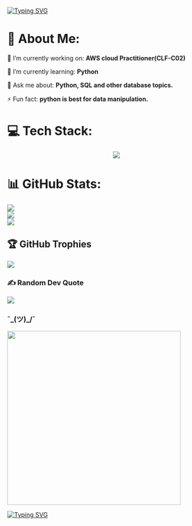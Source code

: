 
[![Typing SVG](https://readme-typing-svg.demolab.com?font=roboto+mono&pause=1000&color=CFD5F7&center=true&width=550&lines=Before+i+intro+myself%2C+switch+to+dark+mode.;Hi%2C+I'm+Ian+)](https://git.io/typing-svg)

# 💫 About Me:
🔭 I’m currently working on: **AWS cloud Practitioner(CLF-C02)**

🌱 I’m currently learning: **Python**

💬 Ask me about: **Python, SQL and other database topics.**

⚡ Fun fact: **python is best for data manipulation.**


# 💻 Tech Stack:

<p align="center">
  <a href="https://skillicons.dev">
    <img src="https://skillicons.dev/icons?i=py,mysql,postgres,git,vscode,mongodb,bash,aws" />
  </a>
</p>

# 📊 GitHub Stats:
![](https://github-readme-stats.vercel.app/api?username=captin01&theme=dark&hide_border=false&include_all_commits=false&count_private=false)<br/>
![](https://github-readme-streak-stats.herokuapp.com/?user=captin01&theme=dark&hide_border=false)<br/>
![](https://github-readme-stats.vercel.app/api/top-langs/?username=captin01&theme=dark&hide_border=false&include_all_commits=false&count_private=false&layout=compact)

## 🏆 GitHub Trophies
![](https://github-profile-trophy.vercel.app/?username=captin01&theme=onedark&no-frame=false&no-bg=true&margin-w=4)

### ✍️ Random Dev Quote
![](https://quotes-github-readme.vercel.app/api?type=horizontal&theme=dark)

###  ¯\_(ツ)_/¯
<img src='https://codingbootcamps.io/wp-content/uploads/m27.png' style="height: 400px;"/>


[![Typing SVG](https://readme-typing-svg.demolab.com?font=roboto+mono&pause=2000&color=CFD5F7&center=true&width=550&lines=Thank+you+for+visiting.;+hehe%2C+chatgpt+was+here.+)](https://git.io/typing-svg)
